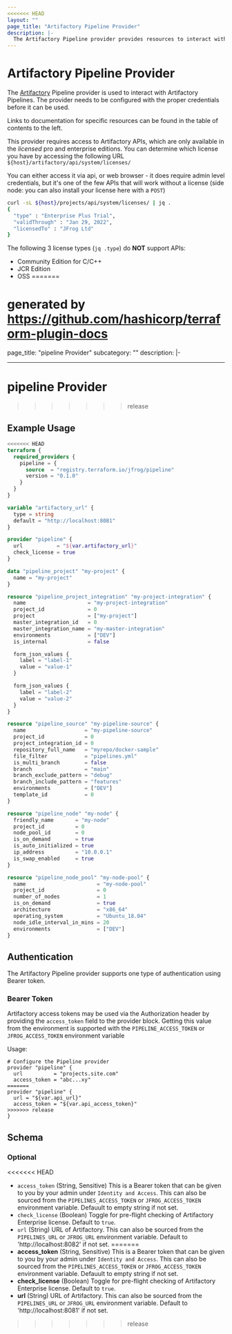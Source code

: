 ```yaml
---
<<<<<<< HEAD
layout: ""
page_title: "Artifactory Pipeline Provider"
description: |-
  The Artifactory Pipeline provider provides resources to interact with Artifactory Pipelines.
---
```


# Artifactory Pipeline Provider

The [Artifactory](https://jfrog.com/artifactory/) Pipeline provider is used to interact with Artifactory Pipelines. The provider needs to be configured with the proper credentials before it can be used.

Links to documentation for specific resources can be found in the table of contents to the left.

This provider requires access to Artifactory APIs, which are only available in the _licensed_ pro and enterprise editions. You can determine which license you have by accessing the following URL `${host}/artifactory/api/system/licenses/`

You can either access it via api, or web browser - it does require admin level credentials, but it's one of the few APIs that will work without a license (side node: you can also install your license here with a `POST`)

```bash
curl -sL ${host}/projects/api/system/licenses/ | jq .
{
  "type" : "Enterprise Plus Trial",
  "validThrough" : "Jan 29, 2022",
  "licensedTo" : "JFrog Ltd"
}
```

The following 3 license types (`jq .type`) do **NOT** support APIs:
- Community Edition for C/C++
- JCR Edition
- OSS
=======
# generated by https://github.com/hashicorp/terraform-plugin-docs
page_title: "pipeline Provider"
subcategory: ""
description: |-
  
---

# pipeline Provider


>>>>>>> release

## Example Usage

```terraform
<<<<<<< HEAD
terraform {
  required_providers {
    pipeline = {
      source  = "registry.terraform.io/jfrog/pipeline"
      version = "0.1.0"
    }
  }
}

variable "artifactory_url" {
  type = string
  default = "http://localhost:8081"
}

provider "pipeline" {
  url           = "${var.artifactory_url}"
  check_license = true
}

data "pipeline_project" "my-project" {
  name = "my-project"
}

resource "pipeline_project_integration" "my-project-integration" {
  name                    = "my-project-integration"
  project_id              = 0
  project                 = ["my-project"]
  master_integration_id   = 0
  master_integration_name = "my-master-integration"
  environments            = ["DEV"]
  is_internal             = false

  form_json_values {
    label = "label-1"
    value = "value-1"
  }

  form_json_values {
    label = "label-2"
    value = "value-2"
  }
}

resource "pipeline_source" "my-pipeline-source" {
  name                   = "my-pipeline-source"
  project_id             = 0
  project_integration_id = 0
  repository_full_name   = "myrepo/docker-sample"
  file_filter            = "pipelines.yml"
  is_multi_branch        = false
  branch                 = "main"
  branch_exclude_pattern = "debug"
  branch_include_pattern = "features"
  environments           = ["DEV"]
  template_id            = 0
}

resource "pipeline_node" "my-node" {
  friendly_name       = "my-node"
  project_id          = 0
  node_pool_id        = 0
  is_on_demand        = true
  is_auto_initialized = true
  ip_address          = "10.0.0.1"
  is_swap_enabled     = true
}

resource "pipeline_node_pool" "my-node-pool" {
  name                       = "my-node-pool"
  project_id                 = 0
  number_of_nodes            = 1
  is_on_demand               = true
  architecture               = "x86_64"
  operating_system           = "Ubuntu_18.04"
  node_idle_interval_in_mins = 20
  environments               = ["DEV"]
}
```

## Authentication

The Artifactory Pipeline provider supports one type of authentication using Bearer token.

### Bearer Token

Artifactory access tokens may be used via the Authorization header by providing the `access_token` field to the provider block. Getting this value from the environment is supported with the `PIPELINE_ACCESS_TOKEN` or `JFROG_ACCESS_TOKEN` environment variable

Usage:
```hcl
# Configure the Pipeline provider
provider "pipeline" {
  url          = "projects.site.com"
  access_token = "abc...xy"
=======
provider "pipeline" {
  url = "${var.api_url}"
  access_token = "${var.api_access_token}"
>>>>>>> release
}
```

<!-- schema generated by tfplugindocs -->
## Schema

### Optional

<<<<<<< HEAD
- `access_token` (String, Sensitive) This is a Bearer token that can be given to you by your admin under `Identity and Access`. This can also be sourced from the `PIPELINES_ACCESS_TOKEN` or `JFROG_ACCESS_TOKEN` environment variable. Defauult to empty string if not set.
- `check_license` (Boolean) Toggle for pre-flight checking of Artifactory Enterprise license. Default to `true`.
- `url` (String) URL of Artifactory. This can also be sourced from the `PIPELINES_URL` or `JFROG_URL` environment variable. Default to 'http://localhost:8082' if not set.
=======
- **access_token** (String, Sensitive) This is a Bearer token that can be given to you by your admin under `Identity and Access`. This can also be sourced from the `PIPELINES_ACCESS_TOKEN` or `JFROG_ACCESS_TOKEN` environment variable. Defauult to empty string if not set.
- **check_license** (Boolean) Toggle for pre-flight checking of Artifactory Enterprise license. Default to `true`.
- **url** (String) URL of Artifactory. This can also be sourced from the `PIPELINES_URL` or `JFROG_URL` environment variable. Default to 'http://localhost:8081' if not set.
>>>>>>> release
